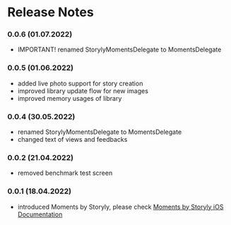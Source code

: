 # Release Notes
### 0.0.6 (01.07.2022)
* IMPORTANT! renamed StorylyMomentsDelegate to MomentsDelegate

### 0.0.5 (01.06.2022)
* added live photo support for story creation
* improved library update flow for new images
* improved memory usages of library

### 0.0.4 (30.05.2022)
* renamed StorylyMomentsDelegate to MomentsDelegate
* changed text of views and feedbacks

### 0.0.2 (21.04.2022)
* removed benchmark test screen

### 0.0.1 (18.04.2022)
* introduced Moments by Storyly, please check [Moments by Storyly iOS Documentation](https://integration.storyly.io/moments-ios/quick-start.html)
